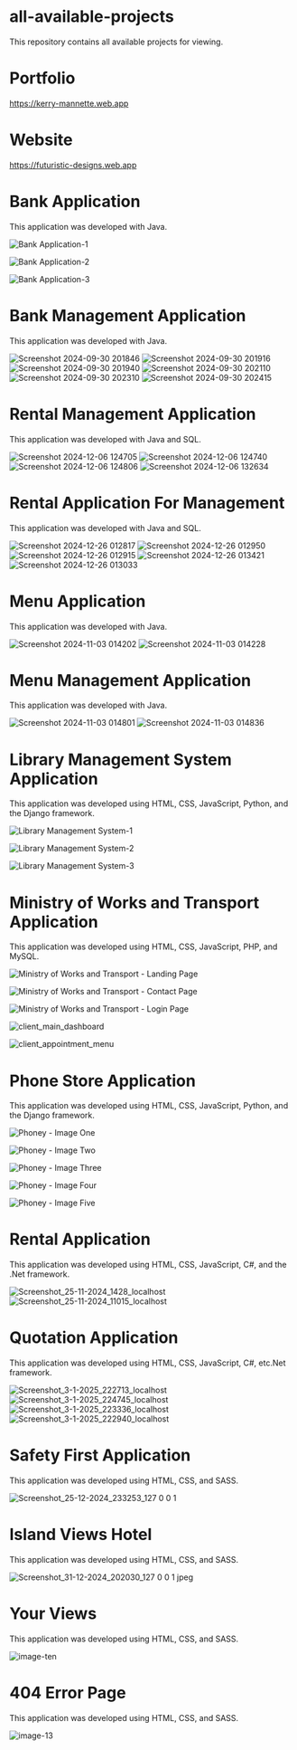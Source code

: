 # all-available-projects
This repository contains all available projects for viewing. 

# Portfolio
https://kerry-mannette.web.app

# Website
https://futuristic-designs.web.app

# Bank Application
This application was developed with Java.

![Bank Application-1](https://github.com/Kerry-Mannette/all-available-projects/assets/172540016/5ab9315c-867b-4a79-afbe-ce837bf3307d)

![Bank Application-2](https://github.com/Kerry-Mannette/all-available-projects/assets/172540016/92280030-0c5b-44a9-ad0d-8c69c4be46ca)

![Bank Application-3](https://github.com/Kerry-Mannette/all-available-projects/assets/172540016/b69b14ac-9c81-451a-a07a-8cc1dda869ad)

# Bank Management Application
This application was developed with Java.

![Screenshot 2024-09-30 201846](https://github.com/user-attachments/assets/76a30ae6-b3bc-432a-a6f8-ca0ddf4ed754)
![Screenshot 2024-09-30 201916](https://github.com/user-attachments/assets/13cfd1f7-7c62-42c3-99d7-5e88f756b038)
![Screenshot 2024-09-30 201940](https://github.com/user-attachments/assets/dd769a9d-84c5-4d62-b3a0-5b97781964ae)
![Screenshot 2024-09-30 202110](https://github.com/user-attachments/assets/09953704-c2bb-4fc1-92e1-39aac1f30400)
![Screenshot 2024-09-30 202310](https://github.com/user-attachments/assets/e3fc0f32-4e4c-45ee-979b-051a3c1dc2c5)
![Screenshot 2024-09-30 202415](https://github.com/user-attachments/assets/cab80eee-c67a-4dc5-818e-8ff94604c7d3)


# Rental Management Application
This application was developed with Java and SQL.

![Screenshot 2024-12-06 124705](https://github.com/user-attachments/assets/36c2d0df-dd1f-477c-88b0-1d1f2c3ef542)
![Screenshot 2024-12-06 124740](https://github.com/user-attachments/assets/3d022e8c-85c4-45a9-9098-134c8977d996)
![Screenshot 2024-12-06 124806](https://github.com/user-attachments/assets/4914bd80-7425-42a0-9830-3c56c04f3298)
![Screenshot 2024-12-06 132634](https://github.com/user-attachments/assets/3355179c-3438-4bb2-b7f9-19c283df4e16)

# Rental Application For Management
This application was developed with Java and SQL.

![Screenshot 2024-12-26 012817](https://github.com/user-attachments/assets/7b5948e2-cd5e-4026-afb9-66010a6732cc)
![Screenshot 2024-12-26 012950](https://github.com/user-attachments/assets/25242752-0465-40df-ba0c-a95ab5c372c3)
![Screenshot 2024-12-26 012915](https://github.com/user-attachments/assets/082e14b0-70aa-4e1d-aac1-57b5ba4afff1)
![Screenshot 2024-12-26 013421](https://github.com/user-attachments/assets/57b6c5fa-1af2-4d0e-8a52-0586c06d2ab0)
![Screenshot 2024-12-26 013033](https://github.com/user-attachments/assets/ca4ffeca-131f-42e2-9e24-033c74fd9caf)



# Menu Application
This application was developed with Java.

![Screenshot 2024-11-03 014202](https://github.com/user-attachments/assets/61a68cc3-bda5-4714-97f4-22ecc1d7a6ef)
![Screenshot 2024-11-03 014228](https://github.com/user-attachments/assets/bc0ef1d3-0614-425a-b013-cfe7a01b7860)

# Menu Management Application
This application was developed with Java.

![Screenshot 2024-11-03 014801](https://github.com/user-attachments/assets/9f9acaf2-f95b-43a1-a88f-8360167ef859)
![Screenshot 2024-11-03 014836](https://github.com/user-attachments/assets/e60e98e2-1e08-404e-978d-21986b8e7d5f)


# Library Management System Application
This application was developed using HTML, CSS, JavaScript, Python, and the Django framework.

![Library Management System-1](https://github.com/Kerry-Mannette/all-available-projects/assets/172540016/a57ef9b7-eca5-4c3f-852c-c4d1ff5bab93)

![Library Management System-2](https://github.com/Kerry-Mannette/all-available-projects/assets/172540016/26d279fb-94b9-4b4a-8eb9-97b382df33fd)

![Library Management System-3](https://github.com/Kerry-Mannette/all-available-projects/assets/172540016/7ab0a464-5ed0-49da-857f-4040deb7ee92)

# Ministry of Works and Transport Application
This application was developed using HTML, CSS, JavaScript, PHP, and MySQL.

![Ministry of Works and Transport - Landing Page](https://github.com/Kerry-Mannette/all-available-projects/assets/172540016/d1b9726f-ee49-4f24-9634-9e6c0ab517bc)

![Ministry of Works and Transport - Contact Page](https://github.com/Kerry-Mannette/all-available-projects/assets/172540016/5d489844-d9a7-4ce4-a03f-a9f62b7f5d93)

![Ministry of Works and Transport - Login Page](https://github.com/Kerry-Mannette/all-available-projects/assets/172540016/10f36043-8615-4ad9-a4ea-a3c1558d51e3)

![client_main_dashboard](https://github.com/user-attachments/assets/b774c5eb-449d-466d-8aff-3131b0566734)

![client_appointment_menu](https://github.com/user-attachments/assets/30e14cd9-84a7-4bd2-8d3a-1277a9b75a78)


# Phone Store Application
This application was developed using HTML, CSS, JavaScript, Python, and the Django framework.

![Phoney - Image One](https://github.com/Kerry-Mannette/all-available-projects/assets/172540016/240180db-2d08-40e5-9c12-28ce47318731)

![Phoney - Image Two](https://github.com/Kerry-Mannette/all-available-projects/assets/172540016/8a350d8f-3181-4045-b9e3-2ede1462c073)

![Phoney - Image Three](https://github.com/Kerry-Mannette/all-available-projects/assets/172540016/926f15cb-9e89-4c8a-89dc-aedcd7c6ef61)

![Phoney - Image Four](https://github.com/user-attachments/assets/83e59409-0e6c-4287-8f95-eb96d42bec04)

![Phoney - Image Five](https://github.com/user-attachments/assets/2961b0dd-e38c-4564-a540-d6d6282bfb25)

# Rental Application
This application was developed using HTML, CSS, JavaScript, C#, and the .Net framework.

![Screenshot_25-11-2024_1428_localhost](https://github.com/user-attachments/assets/bd009180-5e99-4991-a950-7afa4311ed70)
![Screenshot_25-11-2024_11015_localhost](https://github.com/user-attachments/assets/c84a72a4-66e9-4625-9377-9a4514b35234)

# Quotation Application
This application was developed using HTML, CSS, JavaScript, C#, etc.Net framework.

![Screenshot_3-1-2025_222713_localhost](https://github.com/user-attachments/assets/d7d783f6-59a4-4479-b9a4-48d151381abb)
![Screenshot_3-1-2025_224745_localhost](https://github.com/user-attachments/assets/bb15fd06-5941-4a4d-96f2-ffeacae91caa)
![Screenshot_3-1-2025_223336_localhost](https://github.com/user-attachments/assets/004a4732-eb88-40ac-a758-5c2336bd56fd)
![Screenshot_3-1-2025_222940_localhost](https://github.com/user-attachments/assets/72ba7b45-dc9c-440f-abb6-7591b88b5dfc)



# Safety First Application
This application was developed using HTML, CSS, and SASS.

![Screenshot_25-12-2024_233253_127 0 0 1](https://github.com/user-attachments/assets/b6952d3c-9f61-4f07-83bd-8b02e83c6af4)


# Island Views Hotel
This application was developed using HTML, CSS, and SASS.

![Screenshot_31-12-2024_202030_127 0 0 1 jpeg](https://github.com/user-attachments/assets/733f4caa-16de-4a90-a5d2-bb9452ebf4bc)



# Your Views 
This application was developed using HTML, CSS, and SASS.

![image-ten](https://github.com/user-attachments/assets/6482952e-6e2e-4a78-9d2d-380862870ee5)


# 404 Error Page
This application was developed using HTML, CSS, and SASS.

![image-13](https://github.com/user-attachments/assets/7f3423cb-dd10-4ea4-a841-a9f9e51bc337)



